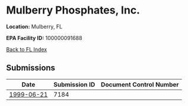 # Mulberry Phosphates, Inc.

**Location:** Mulberry, FL

**EPA Facility ID:** 100000091688

[Back to FL Index](../../index.md)

## Submissions

| Date | Submission ID | Document Control Number |
|------|--------------|-------------------------|
| [1999-06-21](submissions/7184.md) | 7184 |  |

